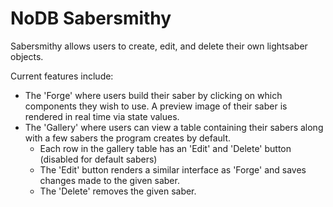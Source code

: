 # NoDB Sabersmithy

Sabersmithy allows users to create, edit, and delete their own lightsaber objects.

Current features include:

- The 'Forge' where users build their saber by clicking on which components they wish to use. A preview image of their saber is rendered in real time via state values.
- The 'Gallery' where users can view a table containing their sabers along with a few sabers the program creates by default.
  - Each row in the gallery table has an 'Edit' and 'Delete' button (disabled for default sabers)
  - The 'Edit' button renders a similar interface as 'Forge' and saves changes made to the given saber.
  - The 'Delete' removes the given saber.
